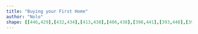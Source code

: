 ```yaml
---
title: "Buying your First Home"
author: "Nolo"
shape: [[446,429],[432,434],[413,438],[406,438],[398,441],[393,448],[390,462],[392,473],[398,483],[397,527],[399,533],[399,563],[402,581],[401,605],[405,624],[406,648],[409,670],[408,699],[413,709],[414,715],[415,740],[419,769],[419,788],[424,815],[425,854],[427,861],[429,902],[432,918],[436,1004],[441,1045],[441,1061],[447,1122],[447,1138],[454,1224],[454,1243],[457,1253],[457,1260],[455,1266],[457,1281],[456,1305],[460,1314],[464,1342],[465,1369],[469,1381],[474,1408],[481,1419],[485,1421],[498,1422],[561,1420],[572,1417],[579,1409],[578,1392],[574,1383],[574,1377],[576,1372],[575,1353],[577,1318],[572,1307],[568,1217],[566,1209],[566,1190],[564,1184],[564,1164],[562,1158],[563,1142],[559,1129],[559,1093],[555,1070],[555,1049],[552,1025],[551,989],[548,976],[547,942],[542,895],[540,838],[538,830],[536,785],[534,779],[534,758],[532,750],[531,695],[529,681],[530,637],[535,630],[543,627],[612,625],[624,623],[637,624],[649,621],[692,620],[701,621],[715,628],[724,623],[729,611],[725,529],[725,508],[728,478],[727,474],[724,471],[687,467],[664,463],[652,459],[598,453],[581,447],[536,440],[510,438],[499,435],[483,435],[477,433],[459,435],[447,429]]
---
```

